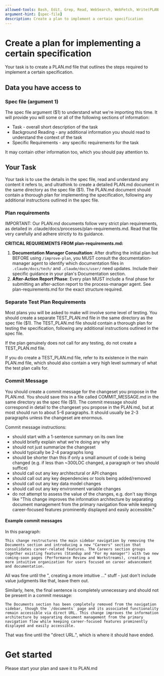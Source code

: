 ```yaml
---
allowed-tools: Bash, Edit, Grep, Read, WebSearch, WebFetch, Write(PLAN.md)
argument-hint: [spec-file]
description: Create a plan to implement a certain specification
---
```


# Create a plan for implementing a certain specification

Your task is to create a PLAN.md file that outlines the steps required to implement a certain specification.

## Data you have access to

### Spec file (argument 1)

The spec file argument ($1) to understand what we're importing this time. It will provide you will some or all of the following sections of information:

- Task - overall short description of the task
- Background Reading - any additional information you should read to understand the context of the task
- Specific Requirements - any specific requirements for the task

It may contain other information too, which you should pay attention to.

## Your Task

Your task is to use the details in the spec file, read and understand any content it refers to, and ultrathink to create a detailed PLAN.md document in the same directory as the spec file ($1). The PLAN.md document should contain a thorough plan for implementing the specification, following any additional instructions outlined in the spec file.

### Plan requirements

IMPORTANT: Our PLAN.md documents follow very strict plan requirements, as detailed in .claude/docs/processes/plan-requirements.md. Read that file very carefully and adhere strictly to its guidance.

**CRITICAL REQUIREMENTS FROM plan-requirements.md:**
1. **Documentation Manager Consultation**: After drafting the initial plan but BEFORE using `/improve-plan`, you MUST consult the documentation-manager agent to identify which documentation files in `.claude/docs/tech/` and `.claude/docs/user/` need updates. Include their specific guidance in your plan's Documentation section.
2. **After-Action Report Phase**: Every plan MUST include a final phase for submitting an after-action report to the process-manager agent. See plan-requirements.md for the exact structure required.

### Separate Test Plan Requirements

Most plans you will be asked to make will involve some level of testing. You should create a separate TEST_PLAN.md file in the same directory as the spec file ($1). The TEST_PLAN.md file should contain a thorough plan for testing the specification, following any additional instructions outlined in the spec file.

If the plan genuinely does not call for any testing, do not create a TEST_PLAN.md file.

If you do create a TEST_PLAN.md file, refer to its existence in the main PLAN.md file, which should also contain a very high level summary of what the test plan calls for.

### Commit Message

You should create a commit message for the changeset you propose in the PLAN.md. You should save this in a file called COMMIT_MESSAGE.md in the same directory as the spec file ($1). The commit message should correspond in detail to the changeset you propose in the PLAN.md, but at most should run to about 5-6 paragraphs. It should usually be 2-3 paragraphs unless the changeset are enormous.

Commit message instructions:

- should start with a 1-sentence summary on its own line
- should briefly explain what we're doing any why
- should not just summarize the changeset
- should typically be 2-4 paragraphs long
- should be shorter than this if only a small amount of code is being changed (e.g. if less than ~300LOC changed, a paragraph or two should suffice)
- should call out any key architectural or API changes
- should call out any key dependencies or tools being added/removed
- should call out any key data model changes
- should call out any key environment variable changes
- do not attempt to assess the value of the changes, e.g. don't say things like "This change improves the information architecture by separating document management from the primary navigation flow while keeping career-focused features prominently displayed and easily accessible."

#### Example commit messages

In this paragraph:

```
This change restructures the main sidebar navigation by removing the Documents section and introducing a new "Careers" section that consolidates career-related features. The Careers section groups together existing features (Standup and "For my manager") with two new coming-soon pages (Performance Review and Workstreams), creating a more intuitive organization for users focused on career advancement and documentation.
```

All was fine until the ", creating a more intuitive ..." stuff - just don't include value judgments like that, leave them out.

Similarly, here, the final sentence is completely unnecessary and should not be present in a commit message:

```
The Documents section has been completely removed from the navigation sidebar, though the `/documents` page and its associated functionality remain accessible via direct URL. This change improves the information architecture by separating document management from the primary navigation flow while keeping career-focused features prominently displayed and easily accessible.
```

That was fine until the "direct URL.", which is where it should have ended.

# Get started

Please start your plan and save it to PLAN.md
